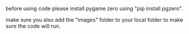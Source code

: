 before using code please install pygame zero using "pip install pgzero".

make sure you also add the "images" folder to your local folder to make sure the code will run.